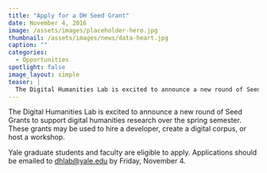 ```yaml
---
title: "Apply for a DH Seed Grant"
date: November 4, 2016
image: /assets/images/placeholder-hero.jpg
thumbnail: /assets/images/news/data-heart.jpg
caption: ""
categories:
  - Opportunities
spotlight: false 
image_layout: simple
teaser: |
  The Digital Humanities Lab is excited to announce a new round of Seed Grants to support digital humanities research over the spring semester. These grants may be used to hire a developer, create a...
---
```


The Digital Humanities Lab is excited to announce a new round of Seed Grants to support digital humanities research over the spring semester. These grants may be used to hire a developer, create a digital corpus, or host a workshop.
     
Yale graduate students and faculty are eligible to apply. Applications should be emailed to [dhlab@yale.edu](mailto:dhlab@yale.edu) by Friday, November 4.